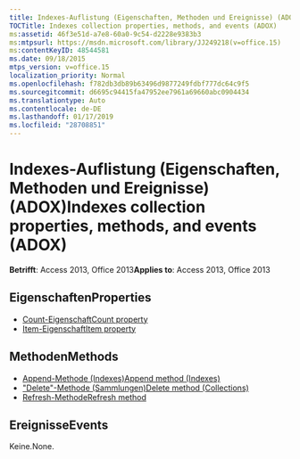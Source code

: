 ```yaml
---
title: Indexes-Auflistung (Eigenschaften, Methoden und Ereignisse) (ADOX)
TOCTitle: Indexes collection properties, methods, and events (ADOX)
ms:assetid: 46f3e51d-a7e8-60a0-9c54-d2228e9383b3
ms:mtpsurl: https://msdn.microsoft.com/library/JJ249218(v=office.15)
ms:contentKeyID: 48544581
ms.date: 09/18/2015
mtps_version: v=office.15
localization_priority: Normal
ms.openlocfilehash: f782db3db89b63496d9877249fdbf777dc64c9f5
ms.sourcegitcommit: d6695c94415fa47952ee7961a69660abc0904434
ms.translationtype: Auto
ms.contentlocale: de-DE
ms.lasthandoff: 01/17/2019
ms.locfileid: "28708851"
---
```

# <a name="indexes-collection-properties-methods-and-events-adox"></a><span data-ttu-id="90fbf-102">Indexes-Auflistung (Eigenschaften, Methoden und Ereignisse) (ADOX)</span><span class="sxs-lookup"><span data-stu-id="90fbf-102">Indexes collection properties, methods, and events (ADOX)</span></span>

<span data-ttu-id="90fbf-103">**Betrifft**: Access 2013, Office 2013</span><span class="sxs-lookup"><span data-stu-id="90fbf-103">**Applies to**: Access 2013, Office 2013</span></span>

## <a name="properties"></a><span data-ttu-id="90fbf-104">Eigenschaften</span><span class="sxs-lookup"><span data-stu-id="90fbf-104">Properties</span></span>

- [<span data-ttu-id="90fbf-105">Count-Eigenschaft</span><span class="sxs-lookup"><span data-stu-id="90fbf-105">Count property</span></span>](count-property-ado.md)
- [<span data-ttu-id="90fbf-106">Item-Eigenschaft</span><span class="sxs-lookup"><span data-stu-id="90fbf-106">Item property</span></span>](item-property-ado.md)

## <a name="methods"></a><span data-ttu-id="90fbf-107">Methoden</span><span class="sxs-lookup"><span data-stu-id="90fbf-107">Methods</span></span>

- [<span data-ttu-id="90fbf-108">Append-Methode (Indexes)</span><span class="sxs-lookup"><span data-stu-id="90fbf-108">Append method (Indexes)</span></span>](append-method-adox-indexes.md)
- [<span data-ttu-id="90fbf-109">"Delete"-Methode (Sammlungen)</span><span class="sxs-lookup"><span data-stu-id="90fbf-109">Delete method (Collections)</span></span>](delete-method-adox-collections.md)
- [<span data-ttu-id="90fbf-110">Refresh-Methode</span><span class="sxs-lookup"><span data-stu-id="90fbf-110">Refresh method</span></span>](refresh-method-ado.md)

## <a name="events"></a><span data-ttu-id="90fbf-111">Ereignisse</span><span class="sxs-lookup"><span data-stu-id="90fbf-111">Events</span></span>

<span data-ttu-id="90fbf-112">Keine.</span><span class="sxs-lookup"><span data-stu-id="90fbf-112">None.</span></span>

